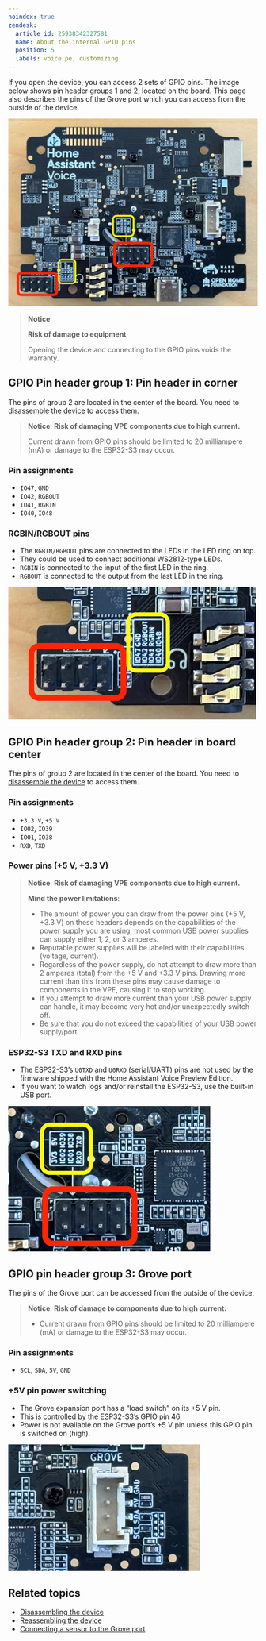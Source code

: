 ```yaml
---
noindex: true
zendesk:
  article_id: 25938342327581
  name: About the internal GPIO pins
  position: 5
  labels: voice pe, customizing
---
```


If you open the device, you can access 2 sets of GPIO pins. The image below shows pin header groups 1 and 2, located on the board. This page also describes the pins of the Grove port which you can access from the outside of the device.

![Image showing location of pin header groups 1 and 2 on the board](/static/img/voice-pe/voice_pe_internal_pin_headers.jpg)

> **Notice**
>
> **Risk of damage to equipment**
>
> Opening the device and connecting to the GPIO pins voids the warranty.

## GPIO Pin header group 1: Pin header in corner

The pins of group 2 are located in the center of the board. You need to [disassemble the device](/hc/en-us/articles/25938306296605) to access them.

> **Notice**: **Risk of damaging VPE components due to high current.**
>
> Current drawn from GPIO pins should be limited to 20 milliampere (mA) or damage to the ESP32-S3 may occur.

### Pin assignments

- `IO47`, `GND`
- `IO42`, `RGBOUT`
- `IO41`, `RGBIN`
- `IO40`, `IO48`

### RGBIN/RGBOUT pins

- The `RGBIN/RGBOUT` pins are connected to the LEDs in the LED ring on top.
- They could be used to connect additional WS2812-type LEDs.
- `RGBIN` is connected to the input of the first LED in the ring.
- `RGBOUT` is connected to the output from the last LED in the ring.

![Image showing location of pin header group 1 on board](/static/img/voice-pe/voice_pe_internal_pin_group_01.jpg)

## GPIO Pin header group 2: Pin header in board center

The pins of group 2 are located in the center of the board. You need to [disassemble the device](/hc/en-us/articles/25938306296605) to access them.

### Pin assignments

- `+3.3 V`, `+5 V`
- `IO02`, `IO39`
- `IO01`, `IO38`
- `RXD`, `TXD`

### Power pins (+5 V, +3.3 V)

> **Notice**: **Risk of damaging VPE components due to high current.**
>
> **Mind the power limitations**:
>
> - The amount of power you can draw from the power pins (+5&nbsp;V, +3.3&nbsp;V) on these headers depends on the capabilities of the power supply you are using; most common USB power supplies can supply either 1, 2, or 3&nbsp;amperes.
> - Reputable power supplies will be labeled with their capabilities (voltage, current).
> - Regardless of the power supply, do not attempt to draw more than 2&nbsp;amperes (total) from the +5&nbsp;V and +3.3&nbsp;V pins. Drawing more current than this from these pins may cause damage to components in the VPE, causing it to stop working.
> - If you attempt to draw more current than your USB power supply can handle, it may become very hot and/or unexpectedly switch off.
> - Be sure that you do not exceed the capabilities of your USB power supply/port.

### ESP32-S3 TXD and RXD pins

- The ESP32-S3’s `U0TXD` and `U0RXD` (serial/UART) pins are not used by the firmware shipped with the Home Assistant Voice Preview Edition.
- If you want to watch logs and/or reinstall the ESP32-S3, use the built-in USB port.

![Image showing location of pin header group 2 in the center of the board](/static/img/voice-pe/voice_pe_internal_pin_group_02_center.jpg)

## GPIO pin header group 3: Grove port

The pins of the Grove port can be accessed from the outside of the device.

> **Notice**: **Risk of damage to components due to high current.**
>
> - Current drawn from GPIO pins should be limited to 20&nbsp;milliampere (mA) or damage to the ESP32-S3 may occur.

### Pin assignments

- `SCL`, `SDA`, `5V`, `GND`

### +5V pin power switching

- The Grove expansion port has a “load switch” on its +5&nbsp;V pin.
- This is controlled by the ESP32-S3’s GPIO&nbsp;pin&nbsp;46.
- Power is not available on the Grove port’s +5&nbsp;V pin unless this GPIO pin is switched on (high).

![Image showing location of the Grove port](/static/img/voice-pe/voice_pe_internal_pin_group_03_grove_port.jpg)

## Related topics

- [Disassembling the device](/hc/en-us/articles/25938306296605)
- [Reassembling the device](/hc/en-us/articles/25938314528285)
- [Connecting a sensor to the Grove port](/hc/en-us/articles/25938245892765)
